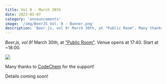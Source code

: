 ```yaml
---
title: Vol 9 - March 30th
date: 2023-03-07
category: 'announcements'
image: '/img/BeerJS Vol. 9 - Banner.png'
description: 'Beer.js, vol 9! March 30th, at "Public Room". Many thanks to CodeChem for the support!'
---
```


_Beer.js, vol 9!_ March 30th, at ["Public Room"](https://www.facebook.com/publicroomskopje/). Venue opens at 17:40.
Start at ~18:00.

<img src="/img/BeerJS Vol. 9 - Banner.png" />

Many thanks to [CodeChem](https://codechem.com) for the support!

Details coming soon!
